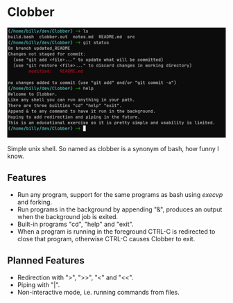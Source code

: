 # Clobber

![Example command line usage.](images/terminal_screenshot.png)

Simple unix shell. So named as clobber is a synonym of bash, how funny I know.

## Features

+ Run any program, support for the same programs as bash using *execvp* and forking.
+ Run programs in the background by appending "&", produces an output when the background job is exited.
+ Built-in programs "cd", "help" and "exit".
+ When a program is running in the foreground CTRL-C is redirected to close that program, otherwise CTRL-C 
causes Clobber to exit.

## Planned Features

+ Redirection with ">", ">>", "<" and "<<".
+ Piping with "|".
+ Non-interactive mode, i.e. running commands from files.

